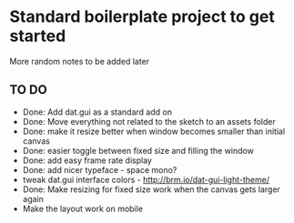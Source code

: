 # Standard boilerplate project to get started
More random notes to be added later

## TO DO
- Done: Add dat.gui as a standard add on
- Done: Move everything not related to the sketch to an assets folder
- Done: make it resize better when window becomes smaller than initial canvas
- Done: easier toggle between fixed size and filling the window
- Done: add easy frame rate display
- Done: add nicer typeface - space mono?
- tweak dat.gui interface colors - http://brm.io/dat-gui-light-theme/
- Done: Make resizing for fixed size work when the canvas gets larger again
- Make the layout work on mobile
